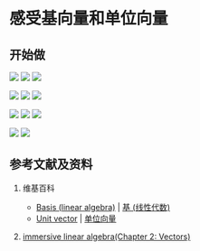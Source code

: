 # 感受基向量和单位向量

## 开始做

![](/images/线性代数/向量/感受基向量和单位向量/1a1.jpg)
![](/images/线性代数/向量/感受基向量和单位向量/1a2.jpg)
![](/images/线性代数/向量/感受基向量和单位向量/1a3.jpg)

![](/images/线性代数/向量/感受基向量和单位向量/2a1.jpg)
![](/images/线性代数/向量/感受基向量和单位向量/2a2.jpg)
![](/images/线性代数/向量/感受基向量和单位向量/2a3.jpg)

![](/images/线性代数/向量/感受基向量和单位向量/3a1.jpg)
![](/images/线性代数/向量/感受基向量和单位向量/3a2.jpg)
![](/images/线性代数/向量/感受基向量和单位向量/3a3.jpg)

![](/images/线性代数/向量/感受基向量和单位向量/4a1.jpg)
![](/images/线性代数/向量/感受基向量和单位向量/4a2.jpg)

## 参考文献及资料

1. 维基百科
	- [Basis (linear algebra)](https://en.wikipedia.org/wiki/Basis_(linear_algebra)) | [基 (线性代数)](https://zh.wikipedia.org/wiki/%E5%9F%BA_(%E7%B7%9A%E6%80%A7%E4%BB%A3%E6%95%B8)) 
	- [Unit vector](https://en.wikipedia.org/wiki/Unit_vector) | [单位向量](https://zh.wikipedia.org/wiki/%E5%8D%95%E4%BD%8D%E5%90%91%E9%87%8F) 

2. [immersive linear algebra(Chapter 2: Vectors)](http://immersivemath.com/ila/ch02_vectors/ch02.html)